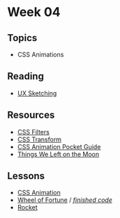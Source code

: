 # Week 04

## Topics

- CSS Animations



## Reading
- [UX Sketching](https://vimeo.com/255048618)

## Resources
- [CSS Filters](https://css-tricks.com/almanac/properties/f/filter/)
- [CSS Transform](https://developer.mozilla.org/en-US/docs/Web/CSS/transform)
- [CSS Animation Pocket Guide](http://cssanimationspocketguide.com/)
- [Things We Left on the Moon](http://css3exp.com/moon/)

## Lessons

- [CSS Animation](css-animation.zip)
- [Wheel of Fortune](wheel-of-fortune-starter.zip) / _[finished code](wheel-of-fortune-finished.zip)_
- [Rocket](rocket.zip)
